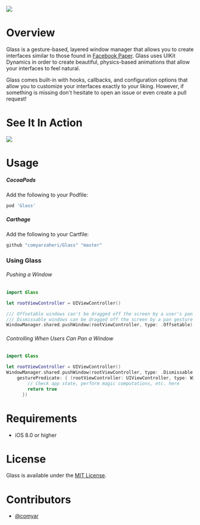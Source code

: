 ![](header.png)

# Overview

Glass is a gesture-based, layered window manager that allows you to create interfaces similar to those found in [Facebook Paper](https://www.facebook.com/paper/). Glass uses UIKit Dynamics in order to create beautiful, physics-based animations that allow your interfaces to feel natural.

Glass comes built-in with hooks, callbacks, and configuration options that allow you to customize your interfaces exactly to your liking. However, if something is missing don't hesitate to open an issue or even create a pull request!

# See It In Action

![](example.gif)

# Usage 

##### CocoaPods

Add the following to your Podfile:

```ruby
pod 'Glass'
```
##### Carthage 

Add the following to your Cartfile:

```ruby
github "comyarzaheri/Glass" "master"
```

### Using Glass

###### Pushing a Window

```swift
import Glass

let rootViewController = UIViewController()

/// Offsetable windows can't be dragged off the screen by a user's pan gesture
/// Dismissable windows can be dragged off the screen by a pan gesture to be dismissed
WindowManager.shared.pushWindow(rootViewController, type: .Offsetable)
```

###### Controlling When Users Can Pan a Window

```swift
import Glass

let rootViewController = UIViewController()
WindowManager.shared.pushWindow(rootViewController, type: .Dismissable, style: .None, 
	gesturePredicate: { (rootViewController: UIViewController, type: WindowType) -> (Bool) in
		// Check app state, perform magic computations, etc. here
        return true
      })
```

# Requirements

* iOS 8.0 or higher

# License 

Glass is available under the [MIT License](LICENSE).

# Contributors

* [@comyar](https://github.com/comyar)
